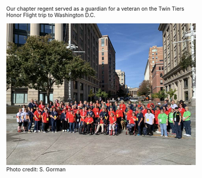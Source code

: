 Our chapter regent served as a guardian for a veteran on the Twin Tiers Honor Flight trip to Washington D.C.

![Member Activity](/assets/images/full_group_at_Navy_Memorial.jpg)
Photo credit: S. Gorman

